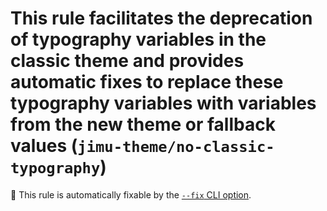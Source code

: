 # This rule facilitates the deprecation of typography variables in the classic theme and provides automatic fixes to replace these typography variables with variables from the new theme or fallback values (`jimu-theme/no-classic-typography`)

🔧 This rule is automatically fixable by the [`--fix` CLI option](https://eslint.org/docs/latest/user-guide/command-line-interface#--fix).

<!-- end auto-generated rule header -->
